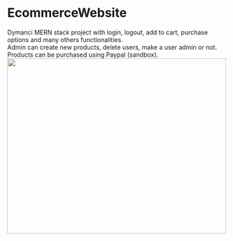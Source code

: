 # EcommerceWebsite
 Dymanci MERN stack project with login, logout, add to cart, purchase options and many others functionalities.  
Admin can create new products, delete users, make a user admin or not.  
Products can be purchased using Paypal (sandbox).  
<img src="https://raw.githubusercontent.com/manutdmohit/ecommercewebsite/master/frontend/public/images/airpods.jpg" width="500" height="400">
